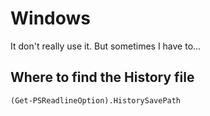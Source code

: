 # Windows

It don't really use it. But sometimes I have to...

## Where to find the History file

`(Get-PSReadlineOption).HistorySavePath`